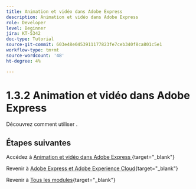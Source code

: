 ```yaml
---
title: Animation et vidéo dans Adobe Express
description: Animation et vidéo dans Adobe Express
role: Developer
level: Beginner
jira: KT-5342
doc-type: Tutorial
source-git-commit: 603e48e0453911177823fe7ceb340f8ca801c5e1
workflow-type: tm+mt
source-wordcount: '48'
ht-degree: 4%

---
```


# 1.3.2 Animation et vidéo dans Adobe Express

Découvrez comment utiliser .


## Étapes suivantes

Accédez à [ Animation et vidéo dans Adobe Express ](./ex2.md){target="_blank"}

Revenir à [Adobe Express et Adobe Experience Cloud](./express.md){target="_blank"}

Revenir à [Tous les modules](./../../../overview.md){target="_blank"}
